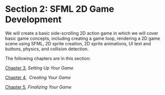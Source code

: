 # Section 2: SFML 2D Game Development

We will create a basic side-scrolling 2D action game in which we will cover basic game concepts, including creating a game loop, rendering a 2D game scene using SFML, 2D sprite creation, 2D sprite animations, UI text and buttons, physics, and collision detection.

The following chapters are in this section:

[Chapter 3](7ae25a2f-fcf6-4501-a5f3-e5b7fb6e27c3.xhtml), *Setting Up Your Game*

[Chapter 4](6ee4094f-a6f2-4dbe-9326-6ae2b2f33fd2.xhtml),  *Creating Your Game*

[Chapter 5](e3fc199a-6496-42db-9cb6-eb668c5fe9d8.xhtml)*, Finalizing Your Game*